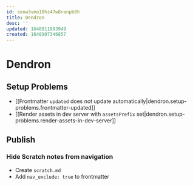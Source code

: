 ```yaml
---
id: senw3vmo10hz47w8ranpb8h
title: Dendron
desc: ''
updated: 1648911993949
created: 1648907346857
---
```

# Dendron

## Setup Problems

- [[Frontmatter `updated` does not update automatically|dendron.setup-problems.frontmatter-updated]]
- [[Render assets in dev server with `assetsPrefix` set|dendron.setup-problems.render-assets-in-dev-server]]


## Publish

### Hide Scratch notes from navigation

- Create `scratch.md`
- Add `nav_exclude: true` to frontmatter

